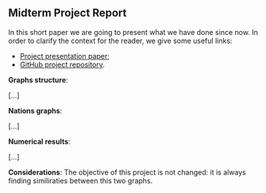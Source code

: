 ## Midterm Project Report
In this short paper we are going to present what we have done since now.
In order to clarify the context for the reader, we give some useful links:

 -  [Project presentation paper](https://github.com/albertoursino/GraphsComparison/blob/main/README.md);
 - [GitHub project repository](https://github.com/albertoursino/GraphsComparison).

**Graphs structure**:

[...]

**Nations graphs**:

[...]

**Numerical results**:

[...]

**Considerations**:
The objective of this project is not changed: it is always finding similiraties between this two graphs.



<!--stackedit_data:
eyJoaXN0b3J5IjpbLTE3NTYxMDA0NTMsLTIwNzA0NzQzMjQsMT
UxODEwMTc3NCwtMTc0NTI1ODk1MywxNjY1NjYyNjA0XX0=
-->